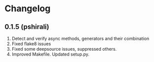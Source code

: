# Changelog

0.1.5 (pshirali)
--------------

1. Detect and verify async methods, generators and their combination
1. Fixed flake8 issues
1. Fixed some deepsource issues, suppressed others.
1. Improved Makefile. Updated setup.py.
